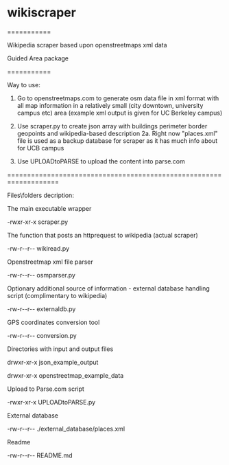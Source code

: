 # wikiscraper

===========

Wikipedia scraper based upon openstreetmaps xml data

Guided Area package

===========

Way to use:

1. Go to openstreetmaps.com to generate osm data file in xml format with all map information in a relatively small (city downtown, university campus etc) area (example xml output is given for UC Berkeley campus)

2. Use scraper.py to create json array with buildings perimeter border geopoints and wikipedia-based description
2a. Right now "places.xml" file is used as a backup database for scraper as it has much info about for UCB campus

3. Use UPLOADtoPARSE to upload the content into parse.com


===================================================================

Files\folders decription:

The main executable wrapper 

-rwxr-xr-x  scraper.py 

The function that posts an httprequest to wikipedia (actual scraper) 

-rw-r--r--  wikiread.py

Openstreetmap xml file parser 

-rw-r--r--  osmparser.py

Optionary additional source of information - external database handling script (complimentary to wikipedia) 

-rw-r--r--  externaldb.py

GPS coordinates conversion tool 

-rw-r--r--  conversion.py

Directories with input and output files 

drwxr-xr-x  json_example_output 

drwxr-xr-x  openstreetmap_example_data 

Upload to Parse.com script 

-rwxr-xr-x  UPLOADtoPARSE.py

External database 

-rw-r--r--  ./external_database/places.xml

Readme 

-rw-r--r--  README.md
